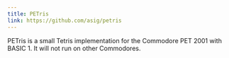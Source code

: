 ```yaml
---
title: PETris
link: https://github.com/asig/petris
---
```


PETris is a small Tetris implementation for the Commodore PET 2001 with BASIC 1. It will not run on other Commodores.
